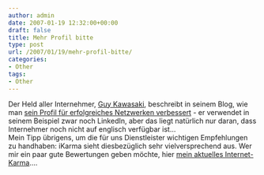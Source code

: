```yaml
---
author: admin
date: 2007-01-19 12:32:00+00:00
draft: false
title: Mehr Profil bitte
type: post
url: /2007/01/19/mehr-profil-bitte/
categories:
- Other
tags:
- Other
---
```


Der Held aller Internehmer, [Guy Kawasaki](http://www.guykawasaki.com/), beschreibt in seinem Blog, wie man [sein Profil für erfolgreiches Netzwerken verbessert](http://blog.guykawasaki.com/2007/01/linkedin_profil.html) - er verwendet in seinem Beispiel zwar noch LinkedIn, aber das liegt natürlich nur daran, dass Internehmer noch nicht auf englisch verfügbar ist...  
Mein Tipp übrigens, um die für uns Dienstleister wichtigen Empfehlungen zu handhaben: iKarma sieht diesbezüglich sehr vielversprechend aus. Wer mir ein paar gute Bewertungen geben möchte, hier [mein aktuelles Internet-Karma](http://www.ikarma.de/user/marcus.schiesser/)....
